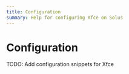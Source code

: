 ```yaml
---
title: Configuration
summary: Help for configuring Xfce on Solus
---
```


# Configuration

TODO: Add configuration snippets for Xfce

